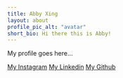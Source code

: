 ```yaml
---
title: Abby Xing
layout: about
profile_pic_alt: "avatar"
short_bio: Hi there this is Abby!
---
```


My profile goes here...

[My Instagram](https://www.instagram.com/abby_xing/) 
[My Linkedin](https://www.linkedin.com/in/haoruxing/)
[My Github](http://github.com/AbbyXing)